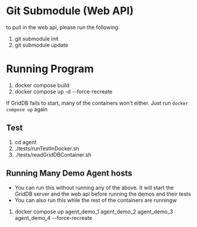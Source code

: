 # Git Submodule (Web API)

to pull in the web api, please run the following: 

1. git submodule init
2. git submodule update

# Running Program

1. docker compose build
2. docker compose up -d --force-recreate

If GridDB fails to start, many of the containers won't either. Just run `docker compose up` again

## Test

1. cd agent
2. ./tests/runTestInDocker.sh
3. ./tests/readGridDBContainer.sh

## Running Many Demo Agent hosts

- You can run this without running any of the above. It will start the GridDB server and the web api before running the demos and their tests
- You can also run this while the rest of the containers are runningw

1. docker compose up agent_demo_1 agent_demo_2 agent_demo_3 agent_demo_4 --force-recreate

